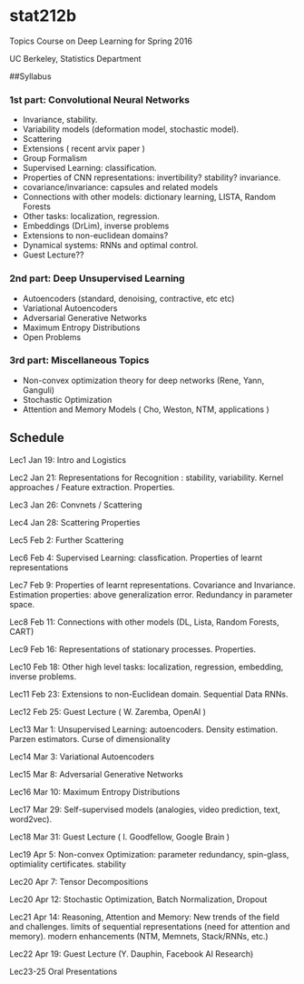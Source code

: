 # stat212b
Topics Course on Deep Learning for Spring 2016

UC Berkeley, Statistics Department

##Syllabus

### 1st part: Convolutional Neural Networks
  - Invariance, stability.
  - Variability models (deformation model, stochastic model). 
  - Scattering
  - Extensions ( recent arvix paper ) 
  - Group Formalism 
  - Supervised Learning: classification. 
  - Properties of CNN representations: invertibility? stability? invariance. 
  - covariance/invariance: capsules and related models
  - Connections with other models: dictionary learning, LISTA, Random Forests
  - Other tasks: localization, regression. 
  - Embeddings (DrLim), inverse problems 
  - Extensions to non-euclidean domains?
  - Dynamical systems: RNNs and optimal control. 
  - Guest Lecture??
  
### 2nd part: Deep Unsupervised Learning
 - Autoencoders (standard, denoising, contractive, etc etc)
 - Variational Autoencoders
 - Adversarial Generative Networks
 - Maximum Entropy Distributions
 - Open Problems
   

### 3rd part: Miscellaneous Topics
- Non-convex optimization theory for deep networks (Rene, Yann, Ganguli)
- Stochastic Optimization
- Attention and Memory Models ( Cho, Weston, NTM, applications ) 
  


## Schedule

Lec1 Jan 19: Intro and Logistics

Lec2 Jan 21: Representations for Recognition : stability, variability. 
 Kernel approaches / Feature extraction. Properties. 
 
Lec3 Jan 26: Convnets / Scattering

Lec4 Jan 28: Scattering Properties

Lec5 Feb 2: Further Scattering 

Lec6 Feb 4: Supervised Learning: classfication. Properties of learnt representations

Lec7 Feb 9: Properties of learnt representations. Covariance and Invariance.
     Estimation properties: above generalization error. Redundancy in parameter space.

Lec8 Feb 11: Connections with other models (DL, Lista, Random Forests, CART)

Lec9 Feb 16: Representations of stationary processes. Properties. 

Lec10 Feb 18: Other high level tasks: localization, regression, embedding, inverse problems. 

Lec11 Feb 23: Extensions to non-Euclidean domain. Sequential Data RNNs. 

Lec12 Feb 25: Guest Lecture ( W. Zaremba, OpenAI ) 

Lec13 Mar 1: Unsupervised Learning: autoencoders. Density estimation. Parzen estimators. Curse of dimensionality

Lec14 Mar 3: Variational Autoencoders

Lec15 Mar 8: Adversarial Generative Networks

Lec16 Mar 10: Maximum Entropy Distributions

Lec17 Mar 29: Self-supervised models (analogies, video prediction, text, word2vec). 

Lec18 Mar 31: Guest Lecture ( I. Goodfellow, Google Brain ) 

Lec19 Apr 5: Non-convex Optimization: parameter redundancy, spin-glass, optimiality certificates. stability

Lec20 Apr 7: Tensor Decompositions

Lec20 Apr 12: Stochastic Optimization, Batch Normalization, Dropout

Lec21 Apr 14: Reasoning, Attention and Memory: New trends of the field and challenges. 
      limits of sequential representations (need for attention and memory). 
      modern enhancements (NTM, Memnets, Stack/RNNs, etc.)

Lec22 Apr 19: Guest Lecture (Y. Dauphin, Facebook AI Research)

Lec23-25 Oral Presentations

